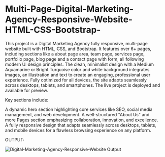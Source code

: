 # Multi-Page-Digital-Marketing-Agency-Responsive-Website-HTML-CSS-Bootstrap-
This project is a Digital Marketing Agency fully responsive, multi-page website built with HTML, CSS, and Bootstrap. It features over 6+ pages, including sections like a about page area, team page, services page, portfolio page, blog page and a contact page with form, all following modern UI design principles. The clean, minimalist design with a Medium Aquamarine or Bright Turquoise color and white background integrates images, an illustration and text to create an engaging, professional user experience. Fully optimized for all devices, the site adapts seamlessly across desktops, tablets, and smartphones. The live project is deployed and available for preview.

Key sections include:

A dynamic hero section highlighting core services like SEO, social media management, and web development.
A well-structured "About Us" and more Pages section emphasizing collaboration, innovation, and excellence.
A fully responsive design that adapts seamlessly across desktops, tablets, and mobile devices for a flawless browsing experience on any platform.

OUTPUT:

![Digital-Marketing-Agency-Responsive-Website Output](https://github.com/user-attachments/assets/53f4dc21-0216-4d34-81d7-fb5a5e37fc04)
